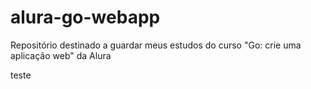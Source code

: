 # alura-go-webapp
Repositório destinado a guardar meus estudos do curso "Go: crie uma aplicação web" da Alura

teste